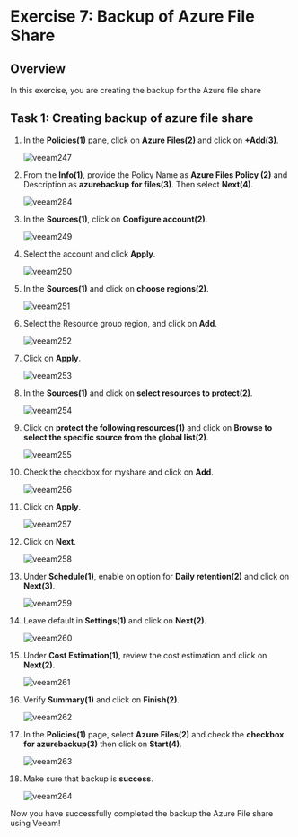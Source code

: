 # Exercise 7: Backup of Azure File Share

## Overview

In this exercise, you are creating the backup for the Azure file share

## Task 1: Creating backup of azure file share

1. In the **Policies(1)** pane, click on **Azure Files(2)** and click on **+Add(3)**.

   ![veeam247](./images/veeam247.png)

2. From the **Info(1)**, provide the Policy Name as **Azure Files Policy (2)** and Description as **azurebackup for files(3)**. Then select **Next(4)**.

   ![veeam284](./images/veeam284.png)

3. In the **Sources(1)**, click on **Configure account(2)**.

   ![veeam249](./images/veeam249.png)

4. Select the account and click **Apply**.

   ![veeam250](./images/veeam250.png)

5. In the **Sources(1)** and click on **choose regions(2)**.

   ![veeam251](./images/veeam251.png)

6. Select the Resource group region, **<inject key="Region" enableCopy="false"/>** and click on **Add**.

   ![veeam252](./images/veeam252.png)

7. Click on **Apply**.

   ![veeam253](./images/veeam253.png)

8. In the **Sources(1)** and click on **select resources to protect(2)**.

   ![veeam254](./images/veeam254.png)

9. Click on **protect the following resources(1)** and click on **Browse to select the specific source from the global list(2)**.

   ![veeam255](./images/veeam255.png)

10. Check the checkbox for myshare and click on **Add**.

    ![veeam256](./images/veeam256.png)

11. Click on **Apply**.

    ![veeam257](./images/veeam257.png)

12. Click on **Next**.

    ![veeam258](./images/veeam258.png)

13. Under **Schedule(1)**, enable on option for **Daily retention(2)** and click on **Next(3)**.

    ![veeam259](./images/veeam259.png)

14. Leave default in **Settings(1)** and click on **Next(2)**.

    ![veeam260](./images/veeam260.png)

15. Under **Cost Estimation(1)**, review the cost estimation and click on **Next(2)**.

    ![veeam261](./images/veeam261.png)

16. Verify **Summary(1)** and click on **Finish(2)**.

    ![veeam262](./images/veeam262.png)

17. In the **Policies(1)** page, select **Azure Files(2)** and check the **checkbox for azurebackup(3)** then click on **Start(4)**.

    ![veeam263](./images/veeam263.png)

18. Make sure that backup is **success**.

    ![veeam264](./images/veeam264.png)

Now you have successfully completed the backup the Azure File share using Veeam!
